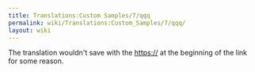 ```yaml
---
title: Translations:Custom Samples/7/qqq
permalink: wiki/Translations:Custom_Samples/7/qqq/
layout: wiki
---
```


The translation wouldn't save with the <https://> at the beginning of
the link for some reason.
